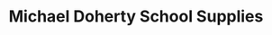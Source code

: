 ---
title: "Michael Doherty School Supplies"
url: /bray/michael-doherty-school-supplies/
shop: books
---